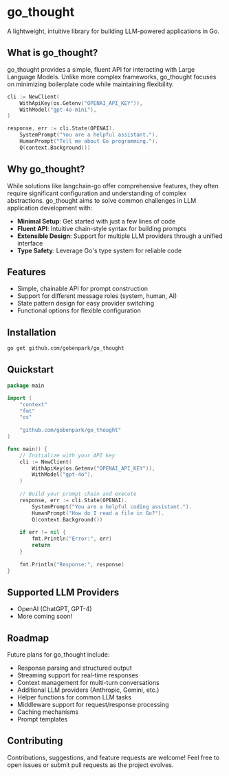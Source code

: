 # go_thought

A lightweight, intuitive library for building LLM-powered applications in Go.

## What is go_thought?

go_thought provides a simple, fluent API for interacting with Large Language Models. Unlike more complex frameworks, go_thought focuses on minimizing boilerplate code while maintaining flexibility.

```go
cli := NewClient(
    WithApiKey(os.Getenv("OPENAI_API_KEY")),
    WithModel("gpt-4o-mini"),
)

response, err := cli.State(OPENAI).
    SystemPrompt("You are a helpful assistant.").
    HumanPrompt("Tell me about Go programming.").
    Q(context.Background())
```

## Why go_thought?

While solutions like langchain-go offer comprehensive features, they often require significant configuration and understanding of complex abstractions. go_thought aims to solve common challenges in LLM application development with:

- **Minimal Setup**: Get started with just a few lines of code
- **Fluent API**: Intuitive chain-style syntax for building prompts
- **Extensible Design**: Support for multiple LLM providers through a unified interface
- **Type Safety**: Leverage Go's type system for reliable code

## Features

- Simple, chainable API for prompt construction
- Support for different message roles (system, human, AI)
- State pattern design for easy provider switching
- Functional options for flexible configuration

## Installation

```bash
go get github.com/gobenpark/go_thought
```

## Quickstart

```go
package main

import (
    "context"
    "fmt"
    "os"
    
    "github.com/gobenpark/go_thought"
)

func main() {
    // Initialize with your API key
    cli := NewClient(
        WithApiKey(os.Getenv("OPENAI_API_KEY")),
        WithModel("gpt-4o"),
    )
    
    // Build your prompt chain and execute
    response, err := cli.State(OPENAI).
        SystemPrompt("You are a helpful coding assistant.").
        HumanPrompt("How do I read a file in Go?").
        Q(context.Background())
        
    if err != nil {
        fmt.Println("Error:", err)
        return
    }
    
    fmt.Println("Response:", response)
}
```

## Supported LLM Providers

- OpenAI (ChatGPT, GPT-4)
- More coming soon!

## Roadmap

Future plans for go_thought include:

- Response parsing and structured output
- Streaming support for real-time responses
- Context management for multi-turn conversations
- Additional LLM providers (Anthropic, Gemini, etc.)
- Helper functions for common LLM tasks
- Middleware support for request/response processing
- Caching mechanisms
- Prompt templates

## Contributing

Contributions, suggestions, and feature requests are welcome! Feel free to open issues or submit pull requests as the project evolves.
